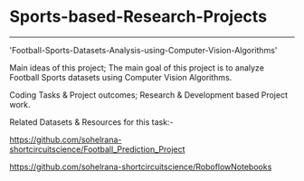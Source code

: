 # Sports-based-Research-Projects
--------------------------------
'Football-Sports-Datasets-Analysis-using-Computer-Vision-Algorithms'

 Main ideas of this project; The main goal of this project is to analyze Football Sports datasets using Computer Vision Algorithms.

 Coding Tasks & Project outcomes; Research & Development based Project work.


 Related Datasets & Resources for this task:-
 
 https://github.com/sohelrana-shortcircuitscience/Football_Prediction_Project

https://github.com/sohelrana-shortcircuitscience/RoboflowNotebooks
